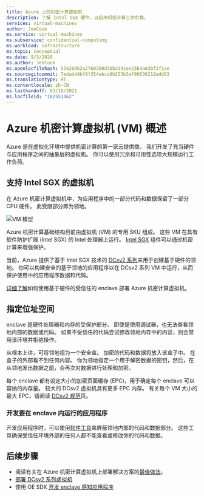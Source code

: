 ```yaml
---
title: Azure 上的机密计算虚拟机
description: 了解 Intel SGX 硬件，以启用机密计算工作负载。
services: virtual-machines
author: JenCook
ms.service: virtual-machines
ms.subservice: confidential-computing
ms.workload: infrastructure
ms.topic: conceptual
ms.date: 9/3/2020
ms.author: JenCook
ms.openlocfilehash: 554260b2a2760380d3bb2d91ee25b4a03bf2f1ae
ms.sourcegitcommit: 7edadd4bf8f354abca0b253b3af98836212edd93
ms.translationtype: HT
ms.contentlocale: zh-CN
ms.lasthandoff: 03/10/2021
ms.locfileid: "102551362"
---
```

# <a name="azure-confidential-computing-virtual-machines-vms-overview"></a>Azure 机密计算虚拟机 (VM) 概述


Azure 是在虚拟化环境中提供机密计算的第一家云提供商。 我们开发了充当硬件与应用程序之间的抽象层的虚拟机。 你可以使用冗余和可用性选项大规模运行工作负荷。  

## <a name="intel-sgx-enabled-virtual-machines"></a>支持 Intel SGX 的虚拟机

在 Azure 机密计算虚拟机中，为应用程序中的一部分代码和数据保留了一部分 CPU 硬件。 此受限部分即为领地。 

![VM 模型](media/overview/hardware-backed-enclave.png)

Azure 机密计算基础结构目前由虚拟机 (VM) 的专用 SKU 组成。 这些 VM 在具有软件防护扩展 (Intel SGX) 的 Intel 处理器上运行。 [Intel SGX](https://intel.com/sgx) 组件可以通过机密计算来增强保护。 

当前，Azure 提供了基于 Intel SGX 技术的 [DCsv2 系列](../virtual-machines/dcv2-series.md)来用于创建基于硬件的领地。 你可以构建安全的基于领地的应用程序以在 DCsv2 系列 VM 中运行，从而保护使用中的应用程序数据和代码。 

[详细了解](virtual-machine-solutions.md)如何使用基于硬件的受信任的 enclave 部署 Azure 机密计算虚拟机。

## <a name="enclaves"></a>指定位址空间

enclave 是硬件处理器和内存的受保护部分。 即使是使用调试器，也无法查看领地内部的数据或代码。 如果不受信任的代码尝试修改领地内存中的内容，则会禁用该环境并拒绝操作。

从根本上讲，可将领地视为一个安全盒。 加密的代码和数据将放入该盒子中。 在盒子的外部看不到任何内容。 你为领地指定一个用于解密数据的密钥，然后，在从领地发出数据之前，会再次对数据进行处理和加密。

每个 enclave 都有设定大小的加密页面缓存 (EPC)，用于确定每个 enclave 可以容纳的内存量。 较大的 DCsv2 虚拟机具有更多 EPC 内存。 有关每个 VM 大小的最大 EPC，请阅读 [DCsv2 规范](../virtual-machines/dcv2-series.md)页。



### <a name="developing-applications-to-run-inside-enclaves"></a>开发要在 enclave 内运行的应用程序
开发应用程序时，可以使用[软件工具](application-development.md)来屏蔽领地内部的代码和数据部分。 这些工具确保受信任环境外部的任何人都不能查看或修改你的代码和数据。 

## <a name="next-steps"></a>后续步骤
- 阅读有关在 Azure 机密计算虚拟机上部署解决方案的[最佳做法](virtual-machine-solutions.md)。
- [部署 DCsv2 系列虚拟机](quick-create-portal.md)
- 使用 OE SDK [开发 enclave 感知应用程序](application-development.md)